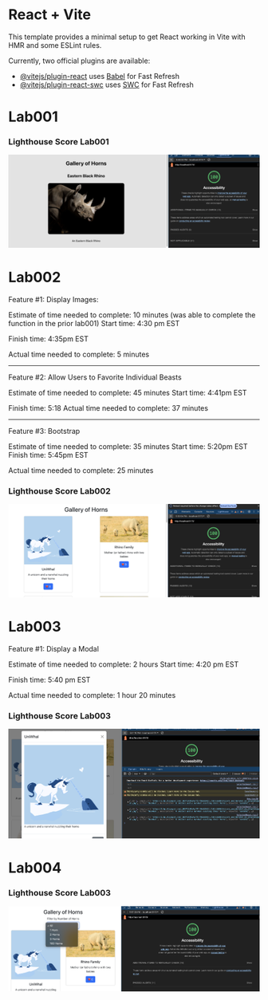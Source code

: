 # React + Vite

This template provides a minimal setup to get React working in Vite with HMR and some ESLint rules.

Currently, two official plugins are available:

- [@vitejs/plugin-react](https://github.com/vitejs/vite-plugin-react/blob/main/packages/plugin-react/README.md) uses [Babel](https://babeljs.io/) for Fast Refresh
- [@vitejs/plugin-react-swc](https://github.com/vitejs/vite-plugin-react-swc) uses [SWC](https://swc.rs/) for Fast Refresh

# Lab001

### Lighthouse Score Lab001

![Lighthouse Score Lab001](src/images/LighthouseLab001.png)

# Lab002

Feature #1: Display Images:

Estimate of time needed to complete: 10 minutes (was able to complete the function in the prior lab001)
Start time: 4:30 pm EST

Finish time: 4:35pm EST

Actual time needed to complete: 5 minutes

---
Feature #2: Allow Users to Favorite Individual Beasts

Estimate of time needed to complete: 45 minutes
Start time: 4:41pm EST

Finish time: 5:18
Actual time needed to complete: 37 minutes

---

Feature #3: Bootstrap

Estimate of time needed to complete: 35 minutes
Start time: 5:20pm EST
Finish time: 5:45pm EST

Actual time needed to complete: 25 minutes

### Lighthouse Score Lab002

![Lighthouse Score Lab002](src/images/LighthouseLab002.png)


# Lab003

Feature #1: Display a Modal

Estimate of time needed to complete: 2 hours
Start time: 4:20 pm EST

Finish time: 5:40 pm EST 

Actual time needed to complete: 1 hour 20 minutes

### Lighthouse Score Lab003
![Lighthouse Lab003](src/images/LighthouseLab003.png)

# Lab004 

### Lighthouse Score Lab003
![Lighthouse Lab003](src/images/LighthouseLab004.png)